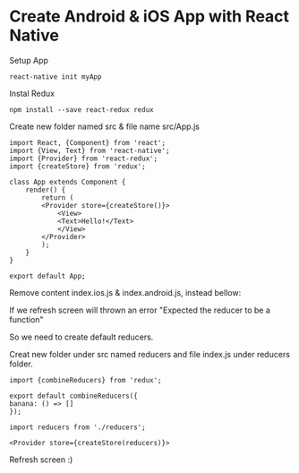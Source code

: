 # Create Android & iOS App with React Native

Setup App

	react-native init myApp

Instal Redux

	npm install --save react-redux redux

Create new folder named src & file name src/App.js

	import React, {Component} from 'react';
	import {View, Text} from 'react-native';
	import {Provider} from 'react-redux';
	import {createStore} from 'redux';

	class App extends Component {
		render() {
			return (
			<Provider store={createStore()}>
				<View>
				<Text>Hello!</Text>
				</View>
			</Provider>
			);
		}
	}

	export default App;

Remove content index.ios.js & index.android.js, instead bellow:

If we refresh screen will thrown an error "Expected the reducer to be a function"

So we need to create default reducers.

Creat new folder under src named reducers and file index.js under reducers folder.

	import {combineReducers} from 'redux';

	export default combineReducers({
	banana: () => []
	});

	import reducers from './reducers';

	<Provider store={createStore(reducers)}>

Refresh screen :)



